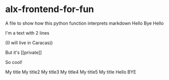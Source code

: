 # alx-frontend-for-fun

A file to show how this python function interprets markdown Hello Bye Hello

I'm a text with 2 lines

((I will live in Caracas))

But it's [[private]]

So cool!

My title My title2 My title3 My title4 My title5 My title Hello BYE
